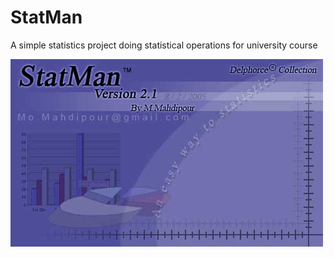 # StatMan
A simple statistics project doing statistical operations for university course
<p>
<img src="splash/splash.jpg">
